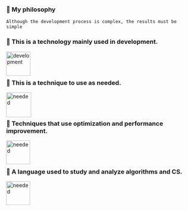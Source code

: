 ### 🔗 My philosophy


```
Although the development process is complex, the results must be simple
```


### 🔗 This is a technology mainly used in development.
<img align="left" src="https://github.com/user-attachments/assets/fe1219cb-3d3b-4d35-866a-9995ddd428da" alt="development" height="65px"/>


</br>
</br>
</br>

### 🔗 This is a technique to use as needed.
<img align="left" src="https://github.com/user-attachments/assets/2014508c-c730-4899-a415-6696b8880020" alt="needed" height="67px"/>


</br>
</br>
</br>

### 🔗 Techniques that use optimization and performance improvement.
<img align="left" src="https://github.com/user-attachments/assets/7b7ac6ee-962a-4200-80fe-ba44a6c356b2" alt="needed" height="64px"/>


</br>
</br>
</br>

### 🔗 A language used to study and analyze algorithms and CS.
<img align="left" src="https://github.com/user-attachments/assets/14577641-f471-49e7-adc5-37f9995aa1f3" alt="needed" height="64px"/>


</br>
</br>
</br>
